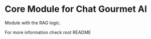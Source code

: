 # Core Module for Chat Gourmet AI

Module with the RAG logic.

For more information check root README